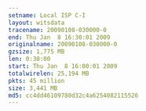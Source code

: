 ```yaml
---
setname: Local ISP C-I
layout: witsdata
tracename: 20090108-030000-0
end: Thu Jan  8 16:30:01 2009
originalname: 20090108-030000-0
gzsize: 1,775 MB
len: 0:30:00
start: Thu Jan  8 16:00:01 2009
totalwirelen: 25,194 MB
pkts: 45 million
size: 3,441 MB
md5: cc4dd46109780d32c4a6254082115526
---
```

